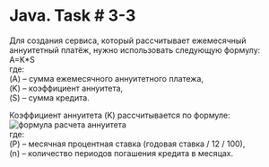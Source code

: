 # Java. Task # 3-3
Для создания сервиса, который рассчитывает ежемесячный аннуитетный платёж, нужно использовать следующую формулу:  \
A=K*S  \
где:  \
(A) – сумма ежемесячного аннуитетного платежа,  \
(K) – коэффициент аннуитета,  \
(S) – сумма кредита. 

Коэффициент аннуитета (K) рассчитывается по формуле:  \
![формула расчета аннуитета](https://github.com/SemNik88/java-3-3/assets/142649558/ba726135-71b7-4960-bc7e-92f475ca23d8)  \
где:  \
(P) – месячная процентная ставка (годовая ставка / 12 / 100),  \
(n) – количество периодов погашения кредита в месяцах.
